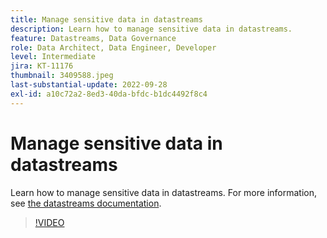 ```yaml
---
title: Manage sensitive data in datastreams
description: Learn how to manage sensitive data in datastreams.
feature: Datastreams, Data Governance
role: Data Architect, Data Engineer, Developer
level: Intermediate
jira: KT-11176
thumbnail: 3409588.jpeg
last-substantial-update: 2022-09-28
exl-id: a10c72a2-8ed3-40da-bfdc-b1dc4492f8c4
---
```

# Manage sensitive data in datastreams

Learn how to manage sensitive data in datastreams.  For more information, see [the datastreams documentation](https://experienceleague.adobe.com/docs/experience-platform/edge/datastreams/overview.html).

>[!VIDEO](https://video.tv.adobe.com/v/3409588/?learn=on&enablevpops)
